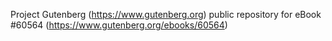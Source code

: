 Project Gutenberg (https://www.gutenberg.org) public repository for eBook #60564 (https://www.gutenberg.org/ebooks/60564)
